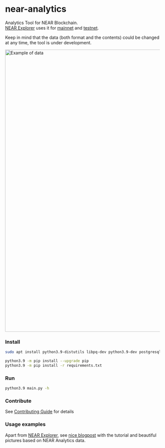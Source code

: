 # near-analytics

Analytics Tool for NEAR Blockchain.  
[NEAR Explorer](https://explorer.near.org/) uses it for [mainnet](https://explorer.near.org/stats) and [testnet](https://explorer.testnet.near.org/stats).

Keep in mind that the data (both format and the contents) could be changed at any time, the tool is under development.

<img width="918" alt="Example of data" src="https://user-images.githubusercontent.com/11246099/135101272-61fe872f-2129-455d-aee1-00d0f4570900.png">

### Install

```bash
sudo apt install python3.9-distutils libpq-dev python3.9-dev postgresql-server-dev-all

python3.9 -m pip install --upgrade pip
python3.9 -m pip install -r requirements.txt
```

### Run

```bash
python3.9 main.py -h
```

### Contribute

See [Contributing Guide](CONTRIBUTING.md) for details

### Usage examples

Apart from [NEAR Explorer](https://explorer.near.org/stats), see [nice blogpost](https://analyticali.substack.com/p/near-analytics-cheatsheet) with the tutorial and beautiful pictures based on NEAR Analytics data.
